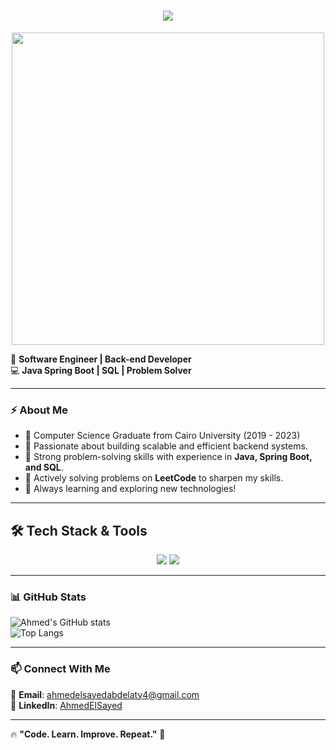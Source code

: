 <h1 align="center">
    <img src="https://readme-typing-svg.herokuapp.com/?font=Inter&size=48&center=true&vCenter=true&width=500&height=70&color=FF5733&duration=4000&lines=Hello+World!+🌍;+I'm+Ahmed+El sayed!;" />
</h1>

<p align="center">
  <img src="https://media.giphy.com/media/qgQUggAC3Pfv687qPC/giphy.gif" width="500">
</p>


🚀 **Software Engineer | Back-end Developer**  
💻 **Java Spring Boot | SQL | Problem Solver**  

---

### ⚡ About Me
- 🔹 Computer Science Graduate from Cairo University (2019 - 2023)
- 🔹 Passionate about building scalable and efficient backend systems.  
- 🔹 Strong problem-solving skills with experience in **Java, Spring Boot, and SQL**.  
- 🔹 Actively solving problems on **LeetCode** to sharpen my skills.  
- 🔹 Always learning and exploring new technologies!  

---

## 🛠️ Tech Stack & Tools

<p align="center">
  <img src="https://skillicons.dev/icons?i=java,spring,github,mysql,mongodb,postgres,mysql,django,cs" />
  <img src="https://skillicons.dev/icons?i=html,css,cpp,js,docker,postman,kubernetes" />
</p>

---
### 📊 GitHub Stats  
![Ahmed's GitHub stats](https://github-readme-stats.vercel.app/api?username=Ahmedelsayed247&show_icons=true&theme=dark)  
![Top Langs](https://github-readme-stats.vercel.app/api/top-langs/?username=Ahmedelsayed247&layout=compact&theme=dark)  

---

### 📫 Connect With Me  
📩 **Email**: [ahmedelsayedabdelaty4@gmail.com](mailto:ahmedelsayedabdelaty4@gmail.com)  
💼 **LinkedIn**: [AhmedElSayed]([https://www.linkedin.com/in/your-profile/](https://www.linkedin.com/in/ahmed-el-sayed-776a28233/))  

---

🔥 **"Code. Learn. Improve. Repeat."** 🚀  
